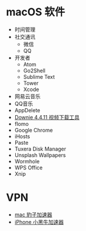 
# macOS 软件

- 时间管理
- 社交通讯
  - 微信
  - QQ
- 开发者
  - Atom
  - Go2Shell
  - Sublime Text
  - Tower
  - Xcode
- 网易云音乐
- QQ音乐
- AppDelete
- [Downie 4.4.11 视频下载工具](https://xclient.info/s/downie.html)
- flomo
- Google Chrome
- iHosts
- Paste
- Tuxera Disk Manager
- Unsplash Wallpapers
- Wormhole
- WPS Office
- Xnip

# VPN
- [mac 豹子加速器]()
- [iPhone 小黑牛加速器](www.xiaoheiniu.xyz)
